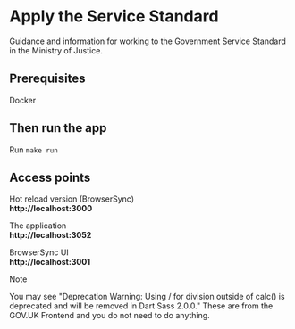 # Apply the Service Standard

Guidance and information for working to the Government Service Standard in the Ministry of Justice.


## Prerequisites

Docker

## Then run the app

Run `make run`

## Access points

Hot reload version (BrowserSync)<br>
**http://localhost:3000**

The application<br>
**http://localhost:3052**

BrowserSync UI<br>
**http://localhost:3001**



> [!NOTE]
> You may see "Deprecation Warning: Using / for division outside of calc() is deprecated and will be removed in Dart Sass 2.0.0."
> These are from the GOV.UK Frontend and you do not need to do anything.
